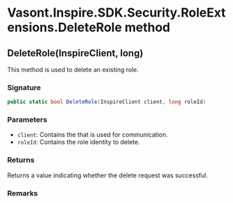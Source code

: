 # Vasont.Inspire.SDK.Security.RoleExtensions.DeleteRole method
## DeleteRole(InspireClient, long)
This method is used to delete an existing role.

### Signature
```csharp
public static bool DeleteRole(InspireClient client, long roleId)
```
### Parameters
- `client`: Contains the  that is used for communication.
- `roleId`: Contains the role identity to delete.

### Returns
Returns a value indicating whether the delete request was successful.
### Remarks

